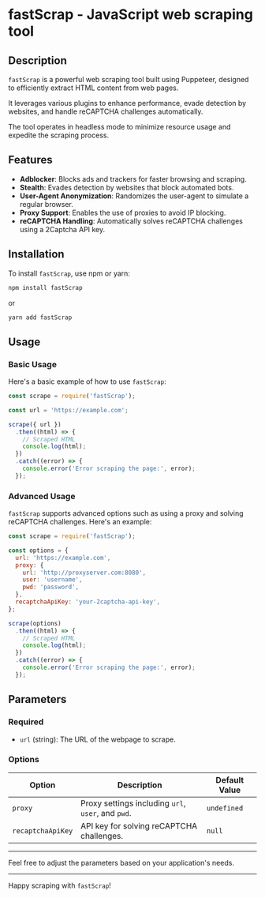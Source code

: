 # fastScrap - JavaScript web scraping tool  

## Description

`fastScrap` is a powerful web scraping tool built using Puppeteer, designed to efficiently extract HTML content from web pages. 

It leverages various plugins to enhance performance, evade detection by websites, and handle reCAPTCHA challenges automatically. 

The tool operates in headless mode to minimize resource usage and expedite the scraping process.

## Features

- **Adblocker**: Blocks ads and trackers for faster browsing and scraping.
- **Stealth**: Evades detection by websites that block automated bots.
- **User-Agent Anonymization**: Randomizes the user-agent to simulate a regular browser.
- **Proxy Support**: Enables the use of proxies to avoid IP blocking.
- **reCAPTCHA Handling**: Automatically solves reCAPTCHA challenges using a 2Captcha API key.

## Installation

To install `fastScrap`, use npm or yarn:

```bash
npm install fastScrap
```

or

```bash
yarn add fastScrap
```

## Usage
### Basic Usage
Here's a basic example of how to use `fastScrap`:

```javascript
const scrape = require('fastScrap');

const url = 'https://example.com';

scrape({ url })
  .then((html) => {
    // Scraped HTML
    console.log(html);
  })
  .catch((error) => {
    console.error('Error scraping the page:', error);
  });
```

### Advanced Usage
`fastScrap` supports advanced options such as using a proxy and solving reCAPTCHA challenges. Here's an example:

```javascript
const scrape = require('fastScrap');

const options = {
  url: 'https://example.com',
  proxy: {
    url: 'http://proxyserver.com:8080',
    user: 'username',
    pwd: 'password',
  },
  recaptchaApiKey: 'your-2captcha-api-key',
};

scrape(options)
  .then((html) => {
    // Scraped HTML
    console.log(html);
  })
  .catch((error) => {
    console.error('Error scraping the page:', error);
  });
```



## Parameters

### Required

- `url` (string): The URL of the webpage to scrape.

### Options

| Option              | Description                                                                                                                             | Default Value |
|---------------------|-----------------------------------------------------------------------------------------------------------------------------------------|---------------|
| `proxy`             | Proxy settings including `url`, `user`, and `pwd`.                                                                                      | `undefined`   |
| `recaptchaApiKey`   | API key for solving reCAPTCHA challenges.                                                                                                | `null`        |
---

Feel free to adjust the parameters based on your application's needs. 

---

Happy scraping with `fastScrap`!

